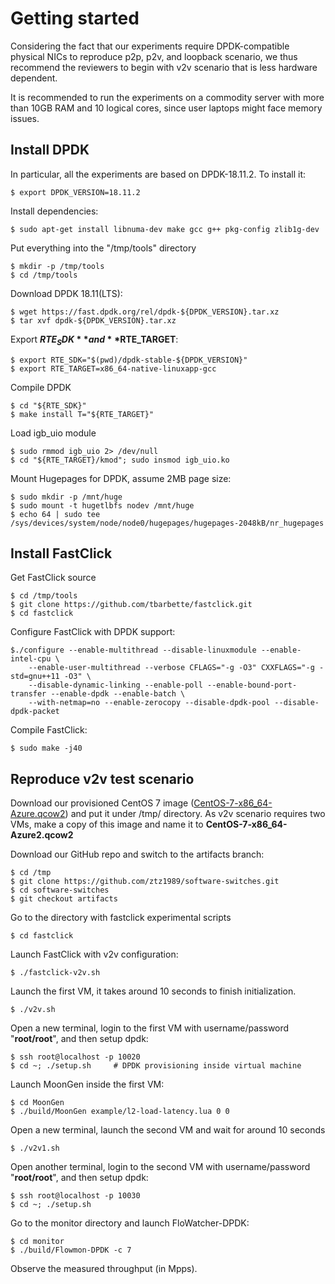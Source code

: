 # Getting started

Considering the fact that our experiments require DPDK-compatible physical NICs to reproduce p2p, p2v, and loopback scenario, we thus recommend the reviewers to begin with v2v scenario that is less hardware dependent. 

It is recommended to run the experiments on a commodity server with more than 10GB RAM and 10 logical cores, since user laptops might face memory issues.

## Install DPDK
In particular, all the experiments are based on DPDK-18.11.2. To install it:

	$ export DPDK_VERSION=18.11.2

Install dependencies:

	$ sudo apt-get install libnuma-dev make gcc g++ pkg-config zlib1g-dev
	
Put everything into the "/tmp/tools" directory

	$ mkdir -p /tmp/tools
	$ cd /tmp/tools

Download DPDK 18.11(LTS):

	$ wget https://fast.dpdk.org/rel/dpdk-${DPDK_VERSION}.tar.xz
	$ tar xvf dpdk-${DPDK_VERSION}.tar.xz

Export **$RTE_SDK** and **$RTE_TARGET**:

	$ export RTE_SDK="$(pwd)/dpdk-stable-${DPDK_VERSION}"
	$ export RTE_TARGET=x86_64-native-linuxapp-gcc

Compile DPDK

	$ cd "${RTE_SDK}"
	$ make install T="${RTE_TARGET}"

Load igb_uio module

	$ sudo rmmod igb_uio 2> /dev/null
	$ cd "${RTE_TARGET}/kmod"; sudo insmod igb_uio.ko

Mount Hugepages for DPDK, assume 2MB page size:

	$ sudo mkdir -p /mnt/huge
	$ sudo mount -t hugetlbfs nodev /mnt/huge
	$ echo 64 | sudo tee /sys/devices/system/node/node0/hugepages/hugepages-2048kB/nr_hugepages
	
## Install FastClick
Get FastClick source

	$ cd /tmp/tools
	$ git clone https://github.com/tbarbette/fastclick.git
	$ cd fastclick

Configure FastClick with DPDK support:

	$./configure --enable-multithread --disable-linuxmodule --enable-intel-cpu \
		--enable-user-multithread --verbose CFLAGS="-g -O3" CXXFLAGS="-g -std=gnu++11 -O3" \
		--disable-dynamic-linking --enable-poll --enable-bound-port-transfer --enable-dpdk --enable-batch \
		--with-netmap=no --enable-zerocopy --disable-dpdk-pool --disable-dpdk-packet

Compile FastClick:

	$ sudo make -j40

## Reproduce v2v test scenario
Download our provisioned CentOS 7 image ([CentOS-7-x86_64-Azure.qcow2](https://drive.google.com/open?id=1KRqgInvv7cbhd2rYIYCBjsDFOid3fg30)) and put it under /tmp/ directory. As v2v scenario requires two VMs, make a copy of this image and name it to **CentOS-7-x86_64-Azure2.qcow2**

Download our GitHub repo and switch to the artifacts branch:

	$ cd /tmp
	$ git clone https://github.com/ztz1989/software-switches.git
	$ cd software-switches
	$ git checkout artifacts

Go to the directory with fastclick experimental scripts

	$ cd fastclick

Launch FastClick with v2v configuration:

	$ ./fastclick-v2v.sh

Launch the first VM, it takes around 10 seconds to finish initialization.

	$ ./v2v.sh
	
Open a new terminal, login to the first VM with username/password "**root/root**", and then setup dpdk:

	$ ssh root@localhost -p 10020	
	$ cd ~; ./setup.sh     # DPDK provisioning inside virtual machine
	
Launch MoonGen inside the first VM:

	$ cd MoonGen
	$ ./build/MoonGen example/l2-load-latency.lua 0 0
	
Open a new terminal, launch the second VM and wait for around 10 seconds

	$ ./v2v1.sh

Open another terminal, login to the second VM with username/password "**root/root**", and then setup dpdk:
	
	$ ssh root@localhost -p 10030
	$ cd ~; ./setup.sh

Go to the monitor directory and launch FloWatcher-DPDK:

	$ cd monitor
	$ ./build/Flowmon-DPDK -c 7

Observe the measured throughput (in Mpps).
